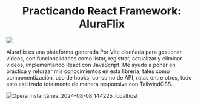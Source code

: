 <h1 align="center">Practicando React Framework: AluraFlix</h1>

<img src="https://img.shields.io/badge/STATUS-FINALIZADO-green" display="inline" >

Aluraflix es una plataforma generada Por Vite diseñada para gestionar vídeos, con funcionalidades como listar, registrar, actualizar y eliminar videos, implementando React con JavaScript. Me ayudo a poner en práctica y reforzar mis conocimientos en esta librería, tales como componentización, uso de hooks, consumo de API, rutas entre otros, todo esto estilizado totalmente de manera responsive con TailwindCSS.

![Opera Instantánea_2024-08-08_144225_localhost](https://github.com/user-attachments/assets/0397d8c4-5d08-475e-9d53-ded2e2e1d60f)
